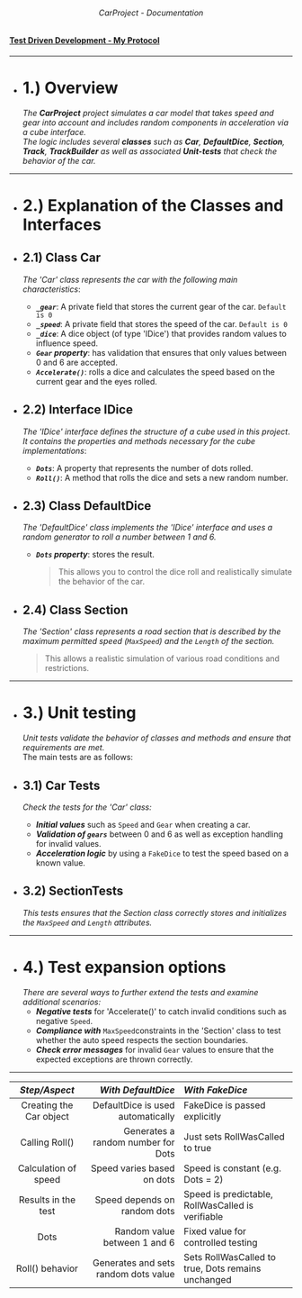 ###### <p align="center"> CarProject - Documentation </p>

#### [Test Driven Development - My Protocol](https://github.com/IxI-Enki/car-race-project-fork/blob/main/TDD_Car_Project_Tests.md)

---
- # 1.) Overview  
  *The **CarProject** project simulates a car model that takes speed and gear into account and includes random components in acceleration via a cube interface.*  
  *The logic includes several **classes** such as **Car**, **DefaultDice**, **Section**, **Track**, **TrackBuilder** as well as associated **Unit-tests** that check the behavior of the car.*  

---
- # 2.) Explanation of the Classes and Interfaces  

- ## 2.1) Class Car  
  *The 'Car' class represents the car with the following main characteristics*:  
  - ***`_gear`***: A private field that stores the current gear of the car.  `Default is 0`
  - ***`_speed`***: A private field that stores the speed of the car.  `Default is 0`
  - ***`_dice`***: A dice object (of type 'IDice') that provides random values ​​to influence speed.  
  - ***`Gear` property***: has validation that ensures that only values ​​between 0 and 6 are accepted.	
  - ***`Accelerate()`***: rolls a dice and calculates the speed based on the current gear and the eyes rolled.

- ## 2.2) Interface IDice  
  *The 'IDice' interface defines the structure of a cube used in this project*.  
  *It contains the properties and methods necessary for the cube implementations*:  
  - ***`Dots`***: A property that represents the number of dots rolled.  
  - ***`Roll()`***: A method that rolls the dice and sets a new random number.  

- ## 2.3) Class DefaultDice  
  *The 'DefaultDice' class implements the 'IDice' interface and uses a random generator to roll a number between 1 and 6.*  
  - ***`Dots` property***: stores the result.  
    > This allows you to control the dice roll and realistically simulate the behavior of the car.  

- ## 2.4) Class Section  
  *The 'Section' class represents a road section that is described by the maximum permitted speed (`MaxSpeed`) and the `Length` of the section.*   
    > This allows a realistic simulation of various road conditions and restrictions.  

---
- # 3.) Unit testing  
  *Unit tests validate the behavior of classes and methods and ensure that requirements are met.*  
    The main tests are as follows:  

- ## 3.1) Car Tests  
  *Check the tests for the 'Car' class:*  
  - ***Initial values*** ​​such as `Speed` and `Gear` when creating a car.
  - ***Validation of `gears`*** between 0 and 6 as well as exception handling for invalid values.
  - ***Acceleration logic*** by using a `FakeDice` to test the speed based on a known value.

- ## 3.2) SectionTests  
  *This tests ensures that the Section class correctly stores and initializes the `MaxSpeed` ​​and `Length` attributes.*

---
- # 4.) Test expansion options   
  *There are several ways to further extend the tests and examine additional scenarios:*  
  - ***Negative tests*** for 'Accelerate()' to catch invalid conditions such as negative `Speed`.  
  - ***Compliance with*** `MaxSpeed` ​​constraints in the 'Section' class to test whether the auto speed respects the section boundaries.  
  - ***Check error messages*** for invalid `Gear` values ​​to ensure that the expected exceptions are thrown correctly.  

----

<div align="center">
 
| ***Step/Aspect***       | ***With DefaultDice***                | ***With FakeDice***                                | 
| :---------------------: | ------------------------------------: | :------------------------------------------------- |   
| Creating the Car object | DefaultDice is used automatically     | FakeDice is passed explicitly                      | 
| Calling Roll()          | Generates a random number for Dots    | Just sets RollWasCalled to true                    | 
| Calculation of speed    | Speed ​​varies based on dots            | Speed ​​is constant (e.g. Dots = 2)                  |
| Results in the test     | Speed ​​depends on random dots          | Speed ​​is predictable, RollWasCalled is verifiable  |
| Dots                    | Random value between 1 and 6          | Fixed value for controlled testing                 |
| Roll() behavior         | Generates and sets random dots value  | Sets RollWasCalled to true, Dots remains unchanged |

</div>
